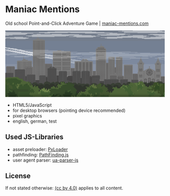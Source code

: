 # Maniac Mentions
Old school Point-and-Click Adventure Game | [maniac-mentions.com](https://maniac-mentions.com/)

![Preview](preview_header.png)

- HTML5/JavaScript
- for desktop browsers (pointing device recommended)
- pixel graphics
- english, german, test

## Used JS-Libraries
- asset preloader: [PxLoader](http://thinkpixellab.com/pxloader/)
- pathfinding: [PathFinding.js](https://github.com/qiao/PathFinding.js/)
- user agent parser: [ua-parser-js](https://github.com/faisalman/ua-parser-js/)

## License
If not stated otherwise: [(cc by 4.0)](https://creativecommons.org/licenses/by/4.0/) applies to all content.
